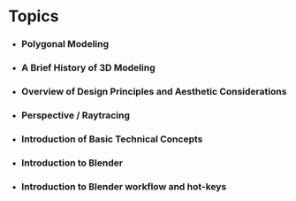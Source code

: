 # Topics

* ### Polygonal Modeling 
* ### A Brief History of 3D Modeling  
* ### Overview of Design Principles and Aesthetic Considerations
* ### Perspective / Raytracing
* ### Introduction of Basic Technical Concepts
* ### Introduction to Blender
* ### Introduction to Blender workflow and hot-keys


